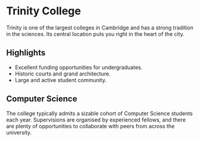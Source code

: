 # Trinity College

Trinity is one of the largest colleges in Cambridge and has a strong tradition in the sciences. Its central location puts you right in the heart of the city.

## Highlights

- Excellent funding opportunities for undergraduates.
- Historic courts and grand architecture.
- Large and active student community.

## Computer Science

The college typically admits a sizable cohort of Computer Science students each year. Supervisions are organised by experienced fellows, and there are plenty of opportunities to collaborate with peers from across the university.
